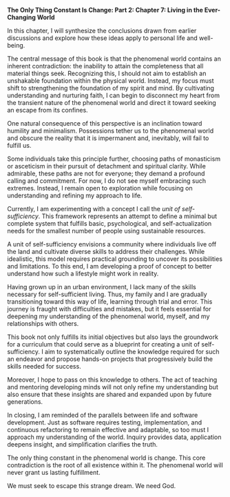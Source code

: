 **The Only Thing Constant Is Change: Part 2: Chapter 7: Living in the Ever-Changing World**

In this chapter, I will synthesize the conclusions drawn from earlier discussions and explore how these ideas apply to personal life and well-being.

The central message of this book is that the phenomenal world contains an inherent contradiction: the inability to attain the completeness that all material things seek. Recognizing this, I should not aim to establish an unshakable foundation within the physical world. Instead, my focus must shift to strengthening the foundation of my spirit and mind. By cultivating understanding and nurturing faith, I can begin to disconnect my heart from the transient nature of the phenomenal world and direct it toward seeking an escape from its confines.

One natural consequence of this perspective is an inclination toward humility and minimalism. Possessions tether us to the phenomenal world and obscure the reality that it is impermanent and, inevitably, will fail to fulfill us.

Some individuals take this principle further, choosing paths of monasticism or asceticism in their pursuit of detachment and spiritual clarity. While admirable, these paths are not for everyone; they demand a profound calling and commitment. For now, I do not see myself embracing such extremes. Instead, I remain open to exploration while focusing on understanding and refining my approach to life.

Currently, I am experimenting with a concept I call the *unit of self-sufficiency*. This framework represents an attempt to define a minimal but complete system that fulfills basic, psychological, and self-actualization needs for the smallest number of people using sustainable resources.

A unit of self-sufficiency envisions a community where individuals live off the land and cultivate diverse skills to address their challenges. While idealistic, this model requires practical grounding to uncover its possibilities and limitations. To this end, I am developing a proof of concept to better understand how such a lifestyle might work in reality.

Having grown up in an urban environment, I lack many of the skills necessary for self-sufficient living. Thus, my family and I are gradually transitioning toward this way of life, learning through trial and error. This journey is fraught with difficulties and mistakes, but it feels essential for deepening my understanding of the phenomenal world, myself, and my relationships with others.

This book not only fulfills its initial objectives but also lays the groundwork for a curriculum that could serve as a blueprint for creating a unit of self-sufficiency. I aim to systematically outline the knowledge required for such an endeavor and propose hands-on projects that progressively build the skills needed for success.

Moreover, I hope to pass on this knowledge to others. The act of teaching and mentoring developing minds will not only refine my understanding but also ensure that these insights are shared and expanded upon by future generations.

In closing, I am reminded of the parallels between life and software development. Just as software requires testing, implementation, and continuous refactoring to remain effective and adaptable, so too must I approach my understanding of the world. Inquiry provides data, application deepens insight, and simplification clarifies the truth.

The only thing constant in the phenomenal world is change. This core contradiction is the root of all existence within it. The phenomenal world will never grant us lasting fulfillment.

We must seek to escape this strange dream. We need God.

